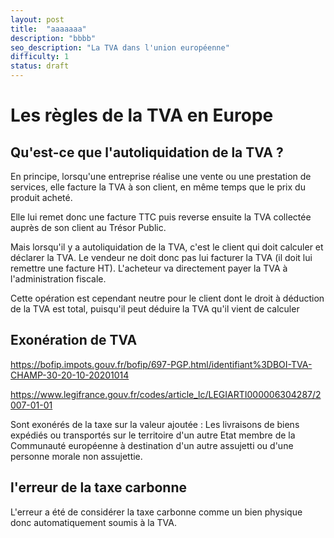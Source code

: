 ```yaml
---
layout: post
title:  "aaaaaaa"
description: "bbbb"
seo_description: "La TVA dans l'union européenne"
difficulty: 1
status: draft
---
```


# Les règles de la TVA en Europe


## Qu'est-ce que l'autoliquidation de la TVA ?

En principe, lorsqu'une entreprise réalise une vente ou une prestation de services, elle facture la TVA à son client, en même temps que le prix du produit acheté.

Elle lui remet donc une facture TTC puis reverse ensuite la TVA collectée auprès de son client au Trésor Public.

Mais lorsqu'il y a autoliquidation de la TVA, c'est le client qui doit calculer et déclarer la TVA. Le vendeur ne doit donc pas lui facturer la TVA (il doit lui remettre une facture HT). L'acheteur va directement payer la TVA à l'administration fiscale.

Cette opération est cependant neutre pour le client dont le droit à déduction de la TVA est total, puisqu'il peut déduire la TVA qu'il vient de calculer

## Exonération de TVA

https://bofip.impots.gouv.fr/bofip/697-PGP.html/identifiant%3DBOI-TVA-CHAMP-30-20-10-20201014

https://www.legifrance.gouv.fr/codes/article_lc/LEGIARTI000006304287/2007-01-01

Sont exonérés de la taxe sur la valeur ajoutée : Les livraisons de biens expédiés ou transportés sur le territoire d'un autre Etat membre de la Communauté européenne à destination d'un autre assujetti ou d'une personne morale non assujettie.


## l'erreur de la taxe carbonne

L'erreur a été de considérer la taxe carbonne comme un bien physique donc automatiquement soumis à la TVA.

